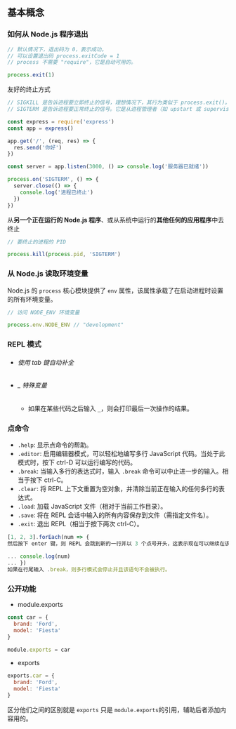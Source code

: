 ## 基本概念

### 如何从 Node.js 程序退出

```js
// 默认情况下，退出码为 0，表示成功。 
// 可以设置退出码 process.exitCode = 1
// process 不需要 "require"，它是自动可用的。

process.exit(1)
```

友好的终止方式

```js
// SIGKILL 是告诉进程要立即终止的信号，理想情况下，其行为类似于 process.exit()。
// SIGTERM 是告诉进程要正常终止的信号。它是从进程管理者（如 upstart 或 supervisord）等发出的信号。

const express = require('express')
const app = express()

app.get('/', (req, res) => {
  res.send('你好')
})

const server = app.listen(3000, () => console.log('服务器已就绪'))

process.on('SIGTERM', () => {
  server.close(() => {
    console.log('进程已终止')
  })
})
```

从**另一个正在运行的 Node.js 程序**、或从系统中运行的**其他任何的应用程序**中去终止

```js
// 要终止的进程的 PID

process.kill(process.pid, 'SIGTERM')
```

### 从 Node.js 读取环境变量

Node.js 的 `process` 核心模块提供了 `env` 属性，该属性承载了在启动进程时设置的所有环境变量。

```js
// 访问 NODE_ENV 环境变量

process.env.NODE_ENV // "development"
```

###  REPL 模式

- ###### 使用 tab 键自动补全

- ###### _ 特殊变量

  - 如果在某些代码之后输入 `_`，则会打印最后一次操作的结果。

### 点命令

- `.help`: 显示点命令的帮助。
- `.editor`: 启用编辑器模式，可以轻松地编写多行 JavaScript 代码。当处于此模式时，按下 ctrl-D 可以运行编写的代码。
- `.break`: 当输入多行的表达式时，输入 `.break` 命令可以中止进一步的输入。相当于按下 ctrl-C。
- `.clear`: 将 REPL 上下文重置为空对象，并清除当前正在输入的任何多行的表达式。
- `.load`: 加载 JavaScript 文件（相对于当前工作目录）。
- `.save`: 将在 REPL 会话中输入的所有内容保存到文件（需指定文件名）。
- `.exit`: 退出 REPL（相当于按下两次 ctrl-C）。

```js
[1, 2, 3].forEach(num => {
然后按下 enter 键，则 REPL 会跳到新的一行并以 3 个点号开头，这表示现在可以继续在该块上工作。

... console.log(num)
... })
如果在行尾输入 .break，则多行模式会停止并且该语句不会被执行。
```

### 公开功能

- module.exports

```js
const car = {
  brand: 'Ford',
  model: 'Fiesta'
}

module.exports = car
```

- exports

```js
exports.car = {
  brand: 'Ford',
  model: 'Fiesta'
}
```

区分他们之间的区别就是 `exports` 只是 `module.exports`的引用，辅助后者添加内容用的。